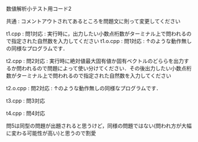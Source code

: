 数値解析小テスト用コード2

共通 : コメントアウトされてあるところを問題文に則って変更してください

t1.cpp : 問1対応 : 実行時に，出力したい小数点桁数がターミナル上で問われるので指定された自然数を入力してください
t1.o.cpp : 問1対応 : ↑のような動作無しの同様なプログラムです．

t2.cpp : 問2対応 : 実行時に絶対値最大固有値か固有ベクトルのどららを出力するか問われるので問題によって使い分けてください．その後出力したい小数点桁数がターミナル上で問われるので指定された自然数を入力してください

t2.o.cpp : 問2対応 : ↑のような動作無しの同様なプログラムです．

t3.cpp : 問3対応

t4.cpp : 問4対応

問5は同型の問題が出題されると思うけど，同様の問題ではない(問われ方が大幅に変わる可能性が高い)と思うので割愛
